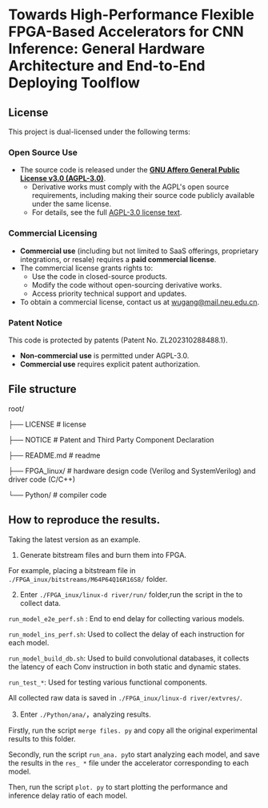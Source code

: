 # Towards High-Performance Flexible FPGA-Based Accelerators for CNN Inference: General Hardware Architecture and End-to-End Deploying Toolflow 

## License

This project is dual-licensed under the following terms:

### Open Source Use
- The source code is released under the **[GNU Affero General Public License v3.0 (AGPL-3.0)](LICENSE)**.  
  - Derivative works must comply with the AGPL's open source requirements, including making their source code publicly available under the same license.  
  - For details, see the full [AGPL-3.0 license text](LICENSE).

### Commercial Licensing
- **Commercial use** (including but not limited to SaaS offerings, proprietary integrations, or resale) requires a **paid commercial license**.  
- The commercial license grants rights to:  
  - Use the code in closed-source products.  
  - Modify the code without open-sourcing derivative works.  
  - Access priority technical support and updates.  
- To obtain a commercial license, contact us at [wugang@mail.neu.edu.cn](wugang@mail.neu.edu.cn).  

### Patent Notice
This code is protected by patents (Patent No. ZL202310288488.1).  
- **Non-commercial use** is permitted under AGPL-3.0.  
- **Commercial use** requires explicit patent authorization.

## File structure

root/

├── LICENSE          # license

├── NOTICE           # Patent and Third Party Component Declaration

├── README.md        # readme

├── FPGA_linux/      # hardware design code (Verilog and SystemVerilog) and driver code (C/C++)

└── Python/          # compiler code



## How to reproduce the results.

Taking the latest version  as an example.

1. Generate bitstream files and burn them into FPGA.

For example, placing a bitstream file in `./FPGA_inux/bitstreams/M64P64Q16R16S8/` folder.

2. Enter `./FPGA_inux/linux-d river/run/` folder,run the script in the to collect data.
   
`run_model_e2e_perf.sh` : End to end delay for collecting various models.

`run_model_ins_perf.sh`: Used to collect the delay of each instruction for each model.

`run_model_build_db.sh`: Used to build convolutional databases, it collects the latency of each Conv instruction in both static and dynamic states.

`run_test_*`: Used for testing various functional components.

All collected raw data is saved in `./FPGA_inux/linux-d river/extvres/`.


3. Enter `./Python/ana/`，analyzing results.

Firstly, run the script `merge files. py` and copy all the original experimental results to this folder.

Secondly, run the script `run_ana. py`to start analyzing each model, and save the results in the `res_ *` file under the accelerator corresponding to each model.

Then, run the script `plot. py` to start plotting the performance and inference delay ratio of each model.
